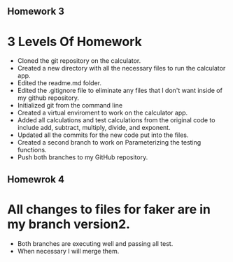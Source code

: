 ## Homework 3

# 3 Levels Of Homework 

- Cloned the git repository on the calculator.
- Created a new directory with all the necessary files to run the calculator app.
- Edited the readme.md folder.
- Edited the .gitignore file to eliminate any files that I don't want inside of my github repository.
- Initialized git from the command line 
- Created a virtual enviroment to work on the calculator app.
- Added all calculations and test calculations from the original code to include add, subtract, multiply, divide, and exponent.
- Updated all the commits for the new code put into the files.
- Created a second branch to work on Parameterizing the testing functions.
- Push both branches to my GitHub repository.

## Homewrok 4
# All changes to files for faker are in my branch version2.

- Both branches are executing well and passing all test.
- When necessary I will merge them. 
